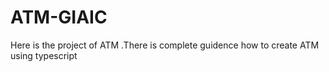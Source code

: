 # ATM-GIAIC
Here is the project of ATM .There is complete guidence how to create ATM using typescript
